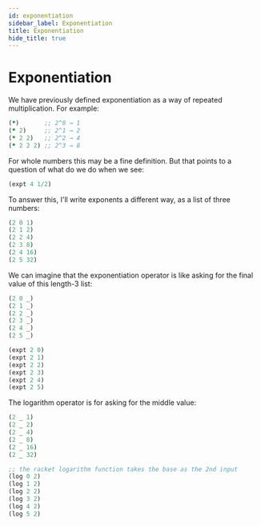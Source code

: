 ```yaml
---
id: exponentiation
sidebar_label: Exponentiation
title: Exponentiation
hide_title: true
---
```


# Exponentiation

We have previously defined exponentiation as a way of repeated multiplication.
For example:

``` clojure
(*)       ;; 2^0 → 1
(* 2)     ;; 2^1 → 2
(* 2 2)   ;; 2^2 → 4
(* 2 2 2) ;; 2^3 → 8
```

For whole numbers this may be a fine definition. But that points to a question 
of what do we do when we see:

``` clojure
(expt 4 1/2)
```

To answer this, I'll write exponents a different way, as a list of three numbers:

``` clojure
(2 0 1)
(2 1 2)
(2 2 4)
(2 3 8)
(2 4 16)
(2 5 32)
```

We can imagine that the exponentiation operator is like asking for the final
value of this length-3 list:

``` clojure
(2 0 _)
(2 1 _)
(2 2 _)
(2 3 _)
(2 4 _)
(2 5 _)

(expt 2 0)
(expt 2 1)
(expt 2 2)
(expt 2 3)
(expt 2 4)
(expt 2 5)
```

The logarithm operator is for asking for the middle value:

``` clojure
(2 _ 1)
(2 _ 2)
(2 _ 4)
(2 _ 8)
(2 _ 16)
(2 _ 32)

;; the racket logarithm function takes the base as the 2nd input
(log 0 2)
(log 1 2)
(log 2 2)
(log 3 2)
(log 4 2)
(log 5 2)
```
